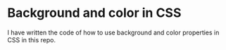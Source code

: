 # Background and color in CSS 
I have written the code of how to use background and color properties in CSS in this repo.

